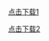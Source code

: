 
<a href="itms-services:///?action=download-manifest&amp;url=https://raw.githubusercontent.com/1ilI/TestMyipa/master/PunishmentAider/manifest.plist" alt="download">

<!-- <img src="https://raw.githubusercontent.com/1ilI/TestMyipa/master/PunishmentAider/download.png" >  -->
点击下载1
</a>






[点击下载2](itms-services:///?action=download-manifest&url=https://raw.githubusercontent.com/1ilI/TestMyipa/master/PunishmentAider/manifest.plist)